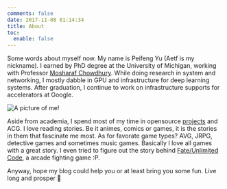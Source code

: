 ```yaml
---
comments: false
date: 2017-11-08 01:14:34
title: About
toc:
  enable: false
---
```


Some words about myself now. My name is Peifeng Yu (Aetf is my nickname).
I earned by PhD degree at the University of Michigan, working with Professor [Mosharaf Chowdhury](https://www.mosharaf.com).
While doing research in system and networking, I mostly dabble in GPU and infrastructure for deep learning systems.
After graduation, I continue to work on infrastructure supports for accelerators at Google.

![A picture of me!](/assets/img/me.jpg)

Aside from academia, I spend most of my time in opensource [projects](/projects) and ACG.
I love reading stories. Be it animes, comics or games, it is the stories in them that
fascinate me most. As for favorate game types? AVG, JRPG, detective games and sometimes
music games. Basically I love all games with a great story. I even tried to figure out
the story behind [Fate/Unlimited Code](https://en.wikipedia.org/wiki/Fate/unlimited_codes),
a arcade fighting game :P.

Anyway, hope my blog could help you or at least bring you some fun. Live long and
prosper 🖖
